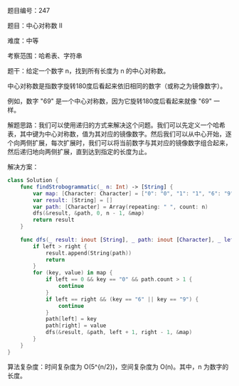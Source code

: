 题目编号：247

题目：中心对称数 II

难度：中等

考察范围：哈希表、字符串

题干：给定一个数字 n，找到所有长度为 n 的中心对称数。

中心对称数是指数字旋转180度后看起来依旧相同的数字（或称之为镜像数字）。

例如，数字 "69" 是一个中心对称数，因为它旋转180度后看起来就像 "69" 一样。

解题思路：我们可以使用递归的方式来解决这个问题。我们可以先定义一个哈希表，其中键为中心对称数，值为其对应的镜像数字。然后我们可以从中心开始，逐个向两侧扩展，每次扩展时，我们可以将当前数字与其对应的镜像数字组合起来，然后递归地向两侧扩展，直到达到指定的长度为止。

解决方案：

```swift
class Solution {
    func findStrobogrammatic(_ n: Int) -> [String] {
        var map: [Character: Character] = ["0": "0", "1": "1", "6": "9", "8": "8", "9": "6"]
        var result: [String] = []
        var path: [Character] = Array(repeating: " ", count: n)
        dfs(&result, &path, 0, n - 1, &map)
        return result
    }
    
    func dfs(_ result: inout [String], _ path: inout [Character], _ left: Int, _ right: Int, _ map: inout [Character: Character]) {
        if left > right {
            result.append(String(path))
            return
        }
        for (key, value) in map {
            if left == 0 && key == "0" && path.count > 1 {
                continue
            }
            if left == right && (key == "6" || key == "9") {
                continue
            }
            path[left] = key
            path[right] = value
            dfs(&result, &path, left + 1, right - 1, &map)
        }
    }
}
```

算法复杂度：时间复杂度为 O(5^{n/2})，空间复杂度为 O(n)。其中，n 为数字的长度。